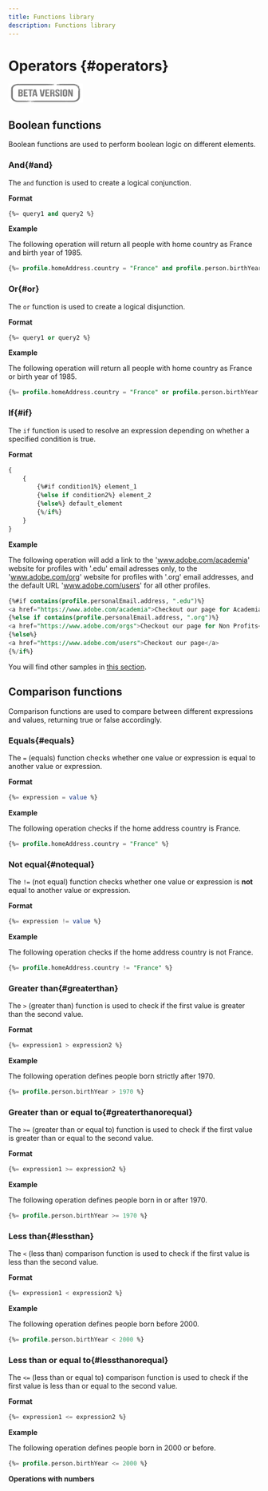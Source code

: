 ```yaml
---
title: Functions library
description: Functions library
---
```

# Operators {#operators}

![](../../assets/do-not-localize/badge.png)


## Boolean functions

Boolean functions are used to perform boolean logic on different elements.

### And{#and}

The `and` function is used to create a logical conjunction.

**Format**

```sql
{%= query1 and query2 %}
```

**Example**

The following operation will return all people with home country as France and birth year of 1985.

```sql
{%= profile.homeAddress.country = "France" and profile.person.birthYear = 1985 %}
```

### Or{#or}

The `or` function is used to create a logical disjunction.

**Format**

```sql
{%= query1 or query2 %}
```

**Example**

The following operation will return all people with home country as France or birth year of 1985.

```sql
{%= profile.homeAddress.country = "France" or profile.person.birthYear = 1985 %}
```

<!--
## Not{#not}

The `not` (or `!`) function is used to create a logical negation.

**Format**

```sql
not ({QUERY})
!({QUERY})
```

**Example**

The following operation will return all people who do not have their home country as Canada.

```sql
not (homeAddress.countryISO = "CA")
```
-->

### If{#if}

The `if` function is used to resolve an expression depending on whether a specified condition is true.

**Format**

```sql
{
    {
        {%#if condition1%} element_1 
        {%else if condition2%} element_2 
        {%else%} default_element 
        {%/if%}
    }
}
```

**Example**

The following operation will add a link to the 'www.adobe.com/academia' website for profiles with '.edu' email adresses only, to the 'www.adobe.com/org' website for profiles with '.org' email addresses, and the default URL 'www.adobe.com/users' for all other profiles.

```sql
{%#if contains(profile.personalEmail.address, ".edu")%}
<a href="https://www.adobe.com/academia">Checkout our page for Academia personals</a>
{%else if contains(profile.personalEmail.address, ".org")%}
<a href="https://www.adobe.com/orgs">Checkout our page for Non Profits</a>
{%else%}
<a href="https://www.adobe.com/users">Checkout our page</a>
{%/if%}
```

You will find other samples in [this section](../personalization-syntax.md#perso-segments).

## Comparison functions

Comparison functions are used to compare between different expressions and values, returning true or false accordingly. 

### Equals{#equals}

The `=` (equals) function checks whether one value or expression is equal to another value or expression.

**Format**

```sql
{%= expression = value %}
```

**Example**

The following operation checks if the home address country is France.

```sql
{%= profile.homeAddress.country = "France" %}
```

### Not equal{#notequal}

The `!=` (not equal) function checks whether one value or expression is **not** equal to another value or expression.

**Format**

```sql
{%= expression != value %}
```

**Example**

The following operation checks if the home address country is not France.

```sql
{%= profile.homeAddress.country != "France" %}
```

### Greater than{#greaterthan}

The `>` (greater than) function is used to check if the first value is greater than the second value.

**Format**

```sql
{%= expression1 > expression2 %}
```

**Example**

The following operation defines people born strictly after 1970.

```sql
{%= profile.person.birthYear > 1970 %}
```

### Greater than or equal to{#greaterthanorequal}

The `>=` (greater than or equal to) function is used to check if the first value is greater than or equal to the second value.

**Format**

```sql
{%= expression1 >= expression2 %}
```

**Example**

The following operation defines people born in or after 1970.

```sql
{%= profile.person.birthYear >= 1970 %}
```

### Less than{#lessthan}

The `<` (less than) comparison function is used to check if the first value is less than the second value.

**Format**

```sql
{%= expression1 < expression2 %}
```

**Example**

The following operation defines people born before 2000.

```sql
{%= profile.person.birthYear < 2000 %}
```

### Less than or equal to{#lessthanorequal}

The `<=` (less than or equal to) comparison function is used to check if the first value is less than or equal to the second value.

**Format**

```sql
{%= expression1 <= expression2 %}
```

**Example**

The following operation defines people born in 2000 or before.

```sql
{%= profile.person.birthYear <= 2000 %}
```

**Operations with numbers**

